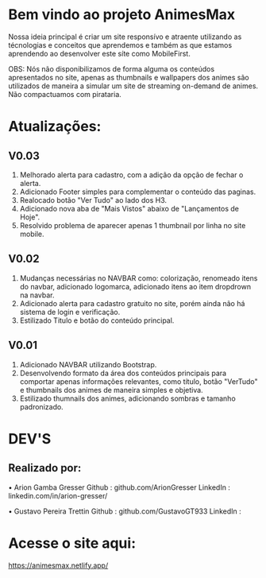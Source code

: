 # Bem vindo ao projeto AnimesMax

Nossa ideia principal é criar um site responsívo e atraente utilizando as técnologias e conceitos que aprendemos e também as que estamos aprendendo ao desenvolver este síte como MobileFirst.

OBS: Nós não disponibilizamos de forma alguma os conteúdos apresentados no site, apenas as thumbnails e wallpapers dos animes são utilizados de maneira a simular um site de streaming on-demand de animes. Não compactuamos com pirataria.

# Atualizações:

## V0.03
1. Melhorado alerta para cadastro, com a adição da opção de fechar o alerta.
2. Adicionado Footer simples para complementar o conteúdo das paginas.
3. Realocado botão "Ver Tudo" ao lado dos H3.
4. Adicionado nova aba de "Mais Vistos" abaixo de "Lançamentos de Hoje".
5. Resolvido problema de aparecer apenas 1 thumbnail por linha no site mobile.

## V0.02
1. Mudanças necessárias no NAVBAR como: colorização, renomeado itens do navbar, adicionado logomarca, adicionado itens ao item dropdrown na navbar.
2. Adicionado alerta para cadastro gratuito no site, porém ainda não há sistema de login e verificação.
3. Estilizado Titulo e botão do conteúdo principal.

## V0.01
1. Adicionado NAVBAR utilizando Bootstrap.
2. Desenvolvendo formato da área dos conteúdos principais para comportar apenas informações relevantes, como título, botão "VerTudo" e thumbnails dos animes de maneira simples e objetiva.
3. Estilizado thumnails dos animes, adicionando sombras e tamanho padronizado.

# DEV'S

## Realizado por: 

• Arion Gamba Gresser
    Github   : github.com/ArionGresser
    LinkedIn : linkedin.com/in/arion-gresser/

• Gustavo Pereira Trettin
    Github   : github.com/GustavoGT933
    LinkedIn :

# Acesse o site aqui:
https://animesmax.netlify.app/
